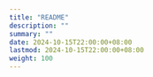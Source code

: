 ```yaml
---
title: "README"
description: ""
summary: ""
date: 2024-10-15T22:00:00+08:00
lastmod: 2024-10-15T22:00:00+08:00
weight: 100
---
```

